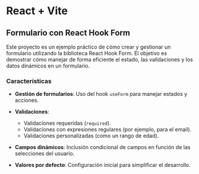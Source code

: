 # React + Vite

## Formulario con React Hook Form

Este proyecto es un ejemplo práctico de cómo crear y gestionar un formulario utilizando la biblioteca React Hook Form. El objetivo es demostrar cómo manejar de forma eficiente el estado, las validaciones y los datos dinámicos en un formulario.

### Características

- **Gestión de formularios**: Uso del hook `useForm` para manejar estados y acciones.

- **Validaciones**:
  - Validaciones requeridas (`required`).
  - Validaciones con expresiones regulares (por ejemplo, para el email).
  - Validaciones personalizadas (como un rango de edad).

- **Campos dinámicos**: Inclusión condicional de campos en función de las selecciones del usuario.

- **Valores por defecto**: Configuración inicial para simplificar el desarrollo.

